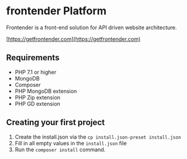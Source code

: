 # frontender Platform

Frontender is a front-end solution for API driven website architecture.

[https://getfrontender.com](https://getfrontender.com)

## Requirements
- PHP 7.1 or higher
- MongoDB
- Composer
- PHP MongoDB extension
- PHP Zip extension
- PHP GD extension

## Creating your first project

1. Create the install.json via the ```cp install.json-preset install.json```
2. Fill in all empty values in the `install.json` file
3. Run the `composer install` command.